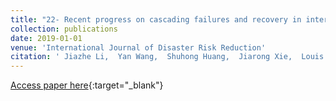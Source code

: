 ```yaml
---
title: "22- Recent progress on cascading failures and recovery in interdependent networks"
collection: publications
date: 2019-01-01
venue: 'International Journal of Disaster Risk Reduction'
citation: ' Jiazhe Li,  Yan Wang,  Shuhong Huang,  Jiarong Xie,  Louis Shekhtman,  Yanqing Hu,  Shlomo Havlin, &quot;Recent progress on cascading failures and recovery in interdependent networks.&quot; International Journal of Disaster Risk Reduction, 2019.'
---
```

[Access paper here](https://www.sciencedirect.com/science/article/pii/S2212420919307241?casa_token=Tql44QINCN8AAAAA:uvi7WJwU0csWMo_1jAF5WIHRy0otkrlqNTUuxUHfyFkuP-6kgsidF2jOM6KFaVsEAcbj65G3vA){:target="_blank"}
